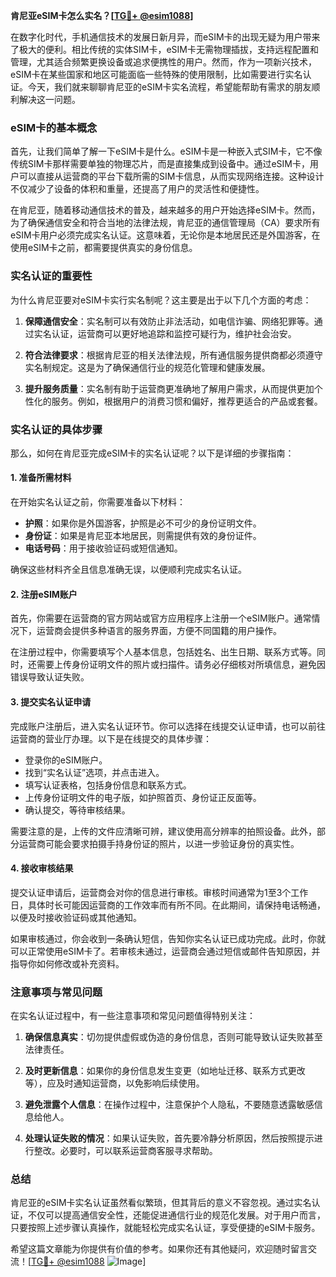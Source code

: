 **肯尼亚eSIM卡怎么实名？[[TG💪+ @esim1088](https://t.me/s/esim1088)]**

在数字化时代，手机通信技术的发展日新月异，而eSIM卡的出现无疑为用户带来了极大的便利。相比传统的实体SIM卡，eSIM卡无需物理插拔，支持远程配置和管理，尤其适合频繁更换设备或追求便携性的用户。然而，作为一项新兴技术，eSIM卡在某些国家和地区可能面临一些特殊的使用限制，比如需要进行实名认证。今天，我们就来聊聊肯尼亚的eSIM卡实名流程，希望能帮助有需求的朋友顺利解决这一问题。

### eSIM卡的基本概念

首先，让我们简单了解一下eSIM卡是什么。eSIM卡是一种嵌入式SIM卡，它不像传统SIM卡那样需要单独的物理芯片，而是直接集成到设备中。通过eSIM卡，用户可以直接从运营商的平台下载所需的SIM卡信息，从而实现网络连接。这种设计不仅减少了设备的体积和重量，还提高了用户的灵活性和便捷性。

在肯尼亚，随着移动通信技术的普及，越来越多的用户开始选择eSIM卡。然而，为了确保通信安全和符合当地的法律法规，肯尼亚的通信管理局（CA）要求所有eSIM卡用户必须完成实名认证。这意味着，无论你是本地居民还是外国游客，在使用eSIM卡之前，都需要提供真实的身份信息。

### 实名认证的重要性

为什么肯尼亚要对eSIM卡实行实名制呢？这主要是出于以下几个方面的考虑：

1. **保障通信安全**：实名制可以有效防止非法活动，如电信诈骗、网络犯罪等。通过实名认证，运营商可以更好地追踪和监控可疑行为，维护社会治安。
   
2. **符合法律要求**：根据肯尼亚的相关法律法规，所有通信服务提供商都必须遵守实名制规定。这是为了确保通信行业的规范化管理和健康发展。

3. **提升服务质量**：实名制有助于运营商更准确地了解用户需求，从而提供更加个性化的服务。例如，根据用户的消费习惯和偏好，推荐更适合的产品或套餐。

### 实名认证的具体步骤

那么，如何在肯尼亚完成eSIM卡的实名认证呢？以下是详细的步骤指南：

#### 1. 准备所需材料

在开始实名认证之前，你需要准备以下材料：

- **护照**：如果你是外国游客，护照是必不可少的身份证明文件。
- **身份证**：如果是肯尼亚本地居民，则需提供有效的身份证件。
- **电话号码**：用于接收验证码或短信通知。

确保这些材料齐全且信息准确无误，以便顺利完成实名认证。

#### 2. 注册eSIM账户

首先，你需要在运营商的官方网站或官方应用程序上注册一个eSIM账户。通常情况下，运营商会提供多种语言的服务界面，方便不同国籍的用户操作。

在注册过程中，你需要填写个人基本信息，包括姓名、出生日期、联系方式等。同时，还需要上传身份证明文件的照片或扫描件。请务必仔细核对所填信息，避免因错误导致认证失败。

#### 3. 提交实名认证申请

完成账户注册后，进入实名认证环节。你可以选择在线提交认证申请，也可以前往运营商的营业厅办理。以下是在线提交的具体步骤：

- 登录你的eSIM账户。
- 找到“实名认证”选项，并点击进入。
- 填写认证表格，包括身份信息和联系方式。
- 上传身份证明文件的电子版，如护照首页、身份证正反面等。
- 确认提交，等待审核结果。

需要注意的是，上传的文件应清晰可辨，建议使用高分辨率的拍照设备。此外，部分运营商可能会要求拍摄手持身份证的照片，以进一步验证身份的真实性。

#### 4. 接收审核结果

提交认证申请后，运营商会对你的信息进行审核。审核时间通常为1至3个工作日，具体时长可能因运营商的工作效率而有所不同。在此期间，请保持电话畅通，以便及时接收验证码或其他通知。

如果审核通过，你会收到一条确认短信，告知你实名认证已成功完成。此时，你就可以正常使用eSIM卡了。若审核未通过，运营商会通过短信或邮件告知原因，并指导你如何修改或补充资料。

### 注意事项与常见问题

在实名认证过程中，有一些注意事项和常见问题值得特别关注：

1. **确保信息真实**：切勿提供虚假或伪造的身份信息，否则可能导致认证失败甚至法律责任。

2. **及时更新信息**：如果你的身份信息发生变更（如地址迁移、联系方式更改等），应及时通知运营商，以免影响后续使用。

3. **避免泄露个人信息**：在操作过程中，注意保护个人隐私，不要随意透露敏感信息给他人。

4. **处理认证失败的情况**：如果认证失败，首先要冷静分析原因，然后按照提示进行整改。必要时，可以联系运营商客服寻求帮助。

### 总结

肯尼亚的eSIM卡实名认证虽然看似繁琐，但其背后的意义不容忽视。通过实名认证，不仅可以提高通信安全性，还能促进通信行业的规范化发展。对于用户而言，只要按照上述步骤认真操作，就能轻松完成实名认证，享受便捷的eSIM卡服务。

希望这篇文章能为你提供有价值的参考。如果你还有其他疑问，欢迎随时留言交流！[[TG💪+ @esim1088](https://t.me/s/esim1088) ![Image](https://i.postimg.cc/4NQfJmqS/Snipaste-2025-05-13-00-14-12.png)]